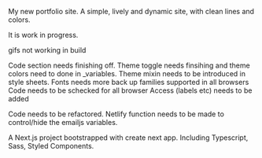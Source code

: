 My new portfolio site. A simple, lively and dynamic site, with clean lines and colors. 

It is work in progress.

gifs not working in build

Code section needs finishing off.
Theme toggle needs finsihing and theme colors need to done in _variables.
Theme mixin needs to be introduced in style sheets.
Fonts needs more back up families supported in all browsers
Code needs to be schecked for all browser
Access (labels etc) needs to be added

Code needs to be refactored.
Netlify function needs to be made to control/hide the emailjs variables.


A Next.js project bootstrapped with create next app. Including Typescript, Sass, Styled Components.




